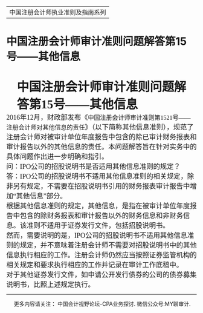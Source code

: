 ﻿<!DOCTYPE HTML PUBLIC "-//W3C//DTD HTML 4.0 Transitional//EN">
<HTML xmlns:o = "urn:schemas-microsoft-com:office:office"><HEAD><TITLE>中国注册会计师审计准则问题解答第15号——其他信息</TITLE>
<META content="text/html; charset=gb2312" http-equiv=Content-Type>
<META name=GENERATOR content="MSHTML 11.00.10570.1001"><LINK rel=stylesheet 
href="_template.css"></HEAD>
<BODY>
<DIV id=nsbanner>
<DIV id=bannerrow1>
<TABLE class=bannerparthead>
  <TBODY>
  <TR id=hdr>
    <TD class=runninghead noWrap>中国注册会计师执业准则及指南系列</TD></TR></TBODY></TABLE></DIV>
<DIV id=titlerow>
<H1 class=dtH1>中国注册会计师审计准则问题解答第15号——其他信息 </H1></DIV></DIV>
<DIV id=nstext><BR>
<P class=lv1 style="MARGIN: auto 7.35pt auto 21pt"><A 
name=_Toc94098078><STRONG><FONT size=6 
face=微软雅黑>中国注册会计师审计准则问题解答第15号——其他信息</FONT></STRONG></A><o:p></o:p></P>
<P class=doc-a1 style="LAYOUT-GRID-MODE: char; MARGIN: auto 0cm"><FONT 
face=微软雅黑><FONT size=4><SPAN lang=EN-US>2016</SPAN>年<SPAN 
lang=EN-US>12</SPAN>月，财政部发布《</FONT><SPAN 
style="FONT-SIZE: 12pt">中国注册会计师审计准则第<SPAN 
lang=EN-US>1521</SPAN>号——注册会计师对其他信息的责任</SPAN><FONT 
size=4>》（以下简称其他信息准则），规范了注册会计师对被审计单位年度报告中包含的除已审计财务报表和审计报告以外的其他信息的责任。本问题解答旨在针对实务中的具体问题作出进一步明确和指引。<SPAN 
lang=EN-US><o:p></o:p></SPAN></FONT></FONT></P>
<P class=doc-a1 style="LAYOUT-GRID-MODE: char; MARGIN: auto 0cm"><FONT 
size=4><FONT face=微软雅黑>问：<SPAN lang=EN-US>IPO</SPAN>公司的招股说明书是否适用其他信息准则的规定？<SPAN 
lang=EN-US><o:p></o:p></SPAN></FONT></FONT></P>
<P class=doc-a1 style="LAYOUT-GRID-MODE: char; MARGIN: auto 0cm"><FONT 
size=4><FONT face=微软雅黑>答：<SPAN 
lang=EN-US>IPO</SPAN>公司的招股说明书不适用其他信息准则的相关规定，除非另有规定，不需要在招股说明书引用的财务报表审计报告中增加“其他信息”部分。<SPAN 
lang=EN-US><o:p></o:p></SPAN></FONT></FONT></P>
<P class=doc-a1 style="LAYOUT-GRID-MODE: char; MARGIN: auto 0cm"><FONT 
size=4><FONT 
face=微软雅黑>根据其他信息准则的规定，其他信息，是指在被审计单位年度报告中包含的除财务报表和审计报告以外的财务信息和非财务信息。该准则不适用于证券发行文件，包括招股说明书。<SPAN 
lang=EN-US><o:p></o:p></SPAN></FONT></FONT></P>
<P class=doc-a1 style="LAYOUT-GRID-MODE: char; MARGIN: auto 0cm"><FONT 
size=4><FONT face=微软雅黑>然而，需要说明的是，<SPAN 
lang=EN-US>IPO</SPAN>公司的招股说明书不适用其他信息准则的规定，并不意味着注册会计师不需要对招股说明书中的其他信息执行相应的工作。注册会计师仍然应当按照证券监管机构的相关规定和要求执行相应的工作并记录在审计工作底稿中。<SPAN 
lang=EN-US><o:p></o:p></SPAN></FONT></FONT></P>
<P class=doc-a1 style="LAYOUT-GRID-MODE: char; MARGIN: auto 0cm"><FONT size=4 
face=微软雅黑>对于其他证券发行文件，如申请公开发行债券的公司的债券募集说明书，比照上述规定执行。</FONT><SPAN 
lang=EN-US><o:p></o:p></SPAN></P>
<P>
<HR>

<P></P></DIV>
<DIV class=footer>
<P>&nbsp;&nbsp;&nbsp;&nbsp;&nbsp;更多内容请关注： 中国会计视野论坛-CPA业务探讨. 
微信公众号:MY聊审计.</P></DIV></BODY></HTML>
